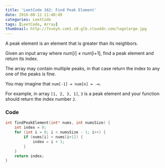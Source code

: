 ```yaml
---
title: 'LeetCode 162: Find Peak Element'
date: 2016-08-12 11:40:49
categories: LeetCode
tags: [LeetCode, Array]
thumbnail: http://7xveyh.com1.z0.glb.clouddn.com/logolarge.jpg
---
```

A peak element is an element that is greater than its neighbors. <!--more--> 

Given an input array where num[i] ≠ num[i+1], find a peak element and return its index.

The array may contain multiple peaks, in that case return the index to any one of the peaks is fine.

You may imagine that `num[-1] = num[n] = -∞`.

For example, in array `[1, 2, 3, 1]`, `3` is a peak element and your function should return the index number `2`.

### Code
```c
int findPeakElement(int* nums, int numsSize) {
    int index = 0;
    for (int i = 0; i < numsSize - 1; i++) {
        if (nums[i] < nums[i+1]) {
            index = i + 1;
        }
    }
    return index;
}
```